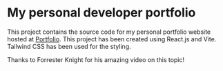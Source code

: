 # My personal developer portfolio

This project contains the source code for my personal portfolio website hosted at [Portfolio](https://adihex.github.io/minimal-developer-portfolio/). This project has been created using React.js and Vite. Tailwind CSS has been used for the styling.

Thanks to Forrester Knight for his amazing video on this topic!
